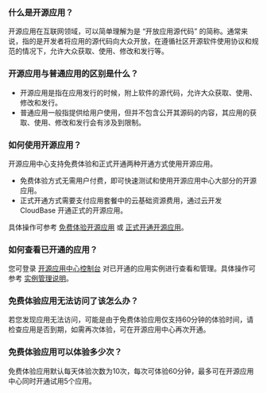
###  什么是开源应用？
开源应用在互联网领域，可以简单理解为是 “开放应用源代码” 的简称。通常来说，指的是开发者将应用的源代码向大众开放，在遵循社区开源软件使用协议和规范的情况下，允许大众获取、使用、修改和发行等。

### 开源应用与普通应用的区别是什么？
- 开源应用是指在应用发行的时候，附上软件的源代码，允许大众获取、使用、修改和发行。
- 普通应用一般指提供给用户使用，但并不包含公开其源码的内容，其应用的获取、使用、修改和发行会有涉及到限制。

###  如何使用开源应用？
开源应用中心支持免费体验和正式开通两种开通方式使用开源应用。
- 免费体验方式无需用户付费，即可快速测试和使用开源应用中心大部分的开源应用。
- 正式开通方式需要支付应用套餐中的云基础资源费用，通过云开发 CloudBase 开通正式的开源应用。

具体操作可参考 [免费体验开源应用](https://cloud.tencent.com/document/product/1298/48657) 或 [正式开通开源应用](https://cloud.tencent.com/document/product/1298/49388)。

### 如何查看已开通的应用？
您可登录 [开源应用中心控制台](https://console.cloud.tencent.com/oac/) 对已开通的应用实例进行查看和管理。具体操作可参考 [实例管理说明](https://cloud.tencent.com/document/product/1298/48665)。

### 免费体验应用无法访问了该怎么办？
若您发现应用无法访问，可能是由于免费体验应用仅支持60分钟的体验时间，请检查应用是否到期，如需再次体验，可在开源应用中心再次开通。

### 免费体验应用可以体验多少次？
免费体验应用默认每天体验次数为10次，每次可体验60分钟，最多可在开源应用中心同时开通试用5个应用。

